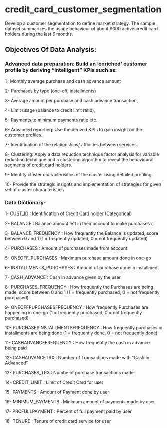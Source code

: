 # credit_card_customer_segmentation
Develop a customer segmentation to define market strategy. The sample dataset summarizes the usage behaviour of about 9000 active credit card holders during the last 6 months.
## Objectives Of Data Analysis:
### Advanced data preparation: Build an ‘enriched’ customer profile by deriving “intelligent” KPIs such as:
1- Monthly average purchase and cash advance amount

2- Purchases by type (one-off, installments)

3- Average amount per purchase and cash advance transaction,

4- Limit usage (balance to credit limit ratio),

5- Payments to minimum payments ratio etc.

6- Advanced reporting: Use the derived KPIs to gain insight on the customer profiles.

7- Identification of the relationships/ affinities between services.

8- Clustering: Apply a data reduction technique factor analysis for variable reduction technique and a clustering algorithm to reveal the behavioural segments of credit card holders

9- Identify cluster characterisitics of the cluster using detailed profiling.

10- Provide the strategic insights and implementation of strategies for given set of cluster characteristics

### Data Dictionary-
1- CUST_ID : Identification of Credit Card holder (Categorical)

2- BALANCE : Balance amount left in their account to make purchases (

3- BALANCE_FREQUENCY : How frequently the Balance is updated, score between 0 and 1 (1 = frequently updated, 0 = not frequently updated)

4- PURCHASES : Amount of purchases made from account

5- ONEOFF_PURCHASES : Maximum purchase amount done in one-go

6- INSTALLMENTS_PURCHASES : Amount of purchase done in installment

7- CASH_ADVANCE : Cash in advance given by the user

8- PURCHASES_FREQUENCY : How frequently the Purchases are being made, score between 0 and 1 (1 = frequently purchased, 0 = not frequently purchased)

9- ONEOFFPURCHASESFREQUENCY : How frequently Purchases are happening in one-go (1 = frequently purchased, 0 = not frequently purchased)

10- PURCHASESINSTALLMENTSFREQUENCY : How frequently purchases in installments are being done (1 = frequently done, 0 = not frequently done)

11- CASHADVANCEFREQUENCY : How frequently the cash in advance being paid

12- CASHADVANCETRX : Number of Transactions made with "Cash in Advanced"

13- PURCHASES_TRX : Numbe of purchase transactions made

14- CREDIT_LIMIT : Limit of Credit Card for user

15- PAYMENTS : Amount of Payment done by user

16- MINIMUM_PAYMENTS : Minimum amount of payments made by user

17- PRCFULLPAYMENT : Percent of full payment paid by user

18- TENURE : Tenure of credit card service for user
